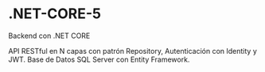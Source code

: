 # .NET-CORE-5
Backend con .NET CORE

API RESTful  en N capas con  patrón Repository, Autenticación con Identity y JWT.
Base de Datos SQL Server con Entity Framework.
